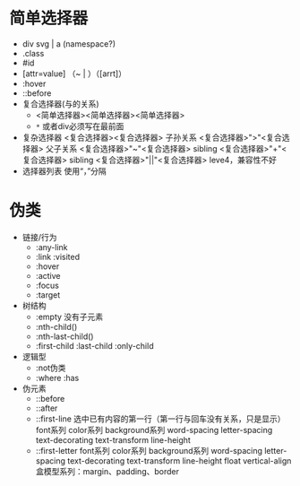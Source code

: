 # 简单选择器
  * div svg | a (namespace?)
  * .class
  * #id
  * [attr=value] （~ | ）（[arrt]）
  * :hover
  * ::before
* 复合选择器(与的关系)
  * <简单选择器><简单选择器><简单选择器>
  * `*` 或者div必须写在最前面
* 复杂选择器
   <复合选择器><sp><复合选择器>   子孙关系
   <复合选择器>">"<复合选择器>       父子关系
   <复合选择器>"~"<复合选择器>       sibling
   <复合选择器>"+"<复合选择器>       sibling
   <复合选择器>"||"<复合选择器>       leve4，兼容性不好
* 选择器列表
   使用“，”分隔

# 伪类

  * 链接/行为
    * :any-link
    * :link      :visited
    * :hover
    * :active
    * :focus
    * :target
  * 树结构
    * :empty           没有子元素
    * :nth-child()
    * :nth-last-child()
    * :first-child :last-child :only-child
  * 逻辑型
    * :not伪类
    * :where      :has
* 伪元素
  * ::before
  * ::after
  * ::first-line   选中已有内容的第一行（第一行与回车没有关系，只是显示）
     font系列
     color系列
     background系列
     word-spacing
     letter-spacing
     text-decorating
     text-transform
     line-height
  * ::first-letter
     font系列
     color系列
     background系列
     word-spacing
     letter-spacing
     text-decorating
     text-transform
     line-height
     float
     vertical-align
     盒模型系列：margin、padding、border
